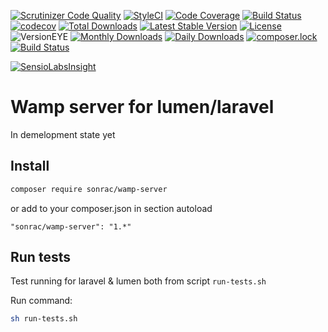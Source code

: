 [![Scrutinizer Code Quality](https://scrutinizer-ci.com/g/sonrac/laravel-wamp/badges/quality-score.png?b=master)](https://scrutinizer-ci.com/g/sonrac/laravel-wamp/?branch=master)
[![StyleCI](https://styleci.io/repos/105322873/shield?branch=master&style=flat)](https://styleci.io/repos/105322873)
[![Code Coverage](https://scrutinizer-ci.com/g/sonrac/laravel-wamp/badges/coverage.png?b=master)](https://scrutinizer-ci.com/g/sonrac/laravel-wamp/?branch=master)
[![Build Status](https://travis-ci.org/sonrac/laravel-wamp.svg?branch=master)](https://travis-ci.org/sonrac/laravel-wamp)
[![codecov](https://codecov.io/gh/sonrac/laravel-wamp/branch/master/graph/badge.svg)](https://codecov.io/gh/sonrac/laravel-wamp)
<a href="https://packagist.org/packages/sonrac/wamp-server"><img src="https://poser.pugx.org/sonrac/wamp-server/d/total.svg" alt="Total Downloads"></a>
<a href="https://packagist.org/packages/sonrac/wamp-server"><img src="https://poser.pugx.org/sonrac/wamp-server/v/stable.svg" alt="Latest Stable Version"></a>
<a href="https://packagist.org/packages/sonrac/wamp-server"><img src="https://poser.pugx.org/sonrac/wamp-server/license.svg" alt="License"></a>
![VersionEYE](https://www.versioneye.com/user/projects/59f10c5b15f0d71da6a7a832/badge.svg?style=flat-square)
[![Monthly Downloads](https://poser.pugx.org/sonrac/wamp-server/d/monthly)](https://packagist.org/packages/sonrac/wamp-server)
[![Daily Downloads](https://poser.pugx.org/sonrac/wamp-server/d/daily)](https://packagist.org/packages/sonrac/wamp-server)
[![composer.lock](https://poser.pugx.org/sonrac/wamp-server/composerlock)](https://packagist.org/packages/sonrac/wamp-server)
[![Build Status](https://travis-ci.org/sonrac/laravel-wamp.svg?branch=master)](https://travis-ci.org/sonrac/laravel-wamp)

[![SensioLabsInsight](https://insight.sensiolabs.com/projects/779eb389-8271-4690-8457-89fe4f379783/big.png)](https://insight.sensiolabs.com/projects/779eb389-8271-4690-8457-89fe4f379783)


# Wamp server for lumen/laravel

In demelopment state yet

## Install 
```bash
composer require sonrac/wamp-server
```

or add to your composer.json in section autoload

```
"sonrac/wamp-server": "1.*"
```

## Run tests

Test running for laravel & lumen both from script `run-tests.sh`

Run command:

```bash
sh run-tests.sh
```

